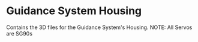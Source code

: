 # Guidance System Housing
Contains the 3D files for the Guidance System's Housing.
NOTE: All Servos are SG90s
